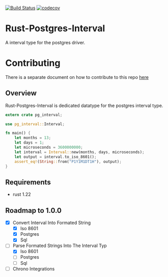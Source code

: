 [![Build Status](https://travis-ci.org/piperRyan/rust-postgres-interval.svg?branch=master)](https://travis-ci.org/piperRyan/rust-postgres-interval) [![codecov](https://codecov.io/gh/piperRyan/rust-postgres-interval/branch/master/graph/badge.svg)](https://codecov.io/gh/piperRyan/rust-postgres-interval)

# Rust-Postgres-Interval
A interval type for the postgres driver.

# Contributing

There is a separate document on how to contribute to this repo [here](CONTRIBUTING.md)

## Overview
Rust-Postgres-Interval is dedicated datatype for the postgres interval type.

```rust
extern crate pg_interval;

use pg_interval::Interval;

fn main() {
    let months = 13;
    let days = 1;
    let microseconds = 3600000000;
    let interval = Interval::new(months, days, microseconds);
    let output = interval.to_iso_8601();
    assert_eq!(String::from("P1Y1M1DT1H"), output);
}
```

## Requirements
- rust 1.22

## Roadmap to 1.0.0

- [x] Convert Interval Into Formated String
    - [x] Iso 8601
    - [x] Postgres
    - [x] Sql
- [ ] Parse Formated Strings Into The Interval Typ
    - [x] Iso 8601
    - [ ] Postgres
    - [ ] Sql
- [ ] Chrono Integrations
